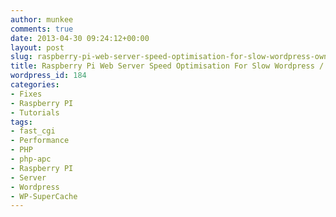 ```yaml
---
author: munkee
comments: true
date: 2013-04-30 09:24:12+00:00
layout: post
slug: raspberry-pi-web-server-speed-optimisation-for-slow-wordpress-owncloud-issues
title: Raspberry Pi Web Server Speed Optimisation For Slow Wordpress / Owncloud Issues
wordpress_id: 184
categories:
- Fixes
- Raspberry PI
- Tutorials
tags:
- fast_cgi
- Performance
- PHP
- php-apc
- Raspberry PI
- Server
- Wordpress
- WP-SuperCache
---
```


